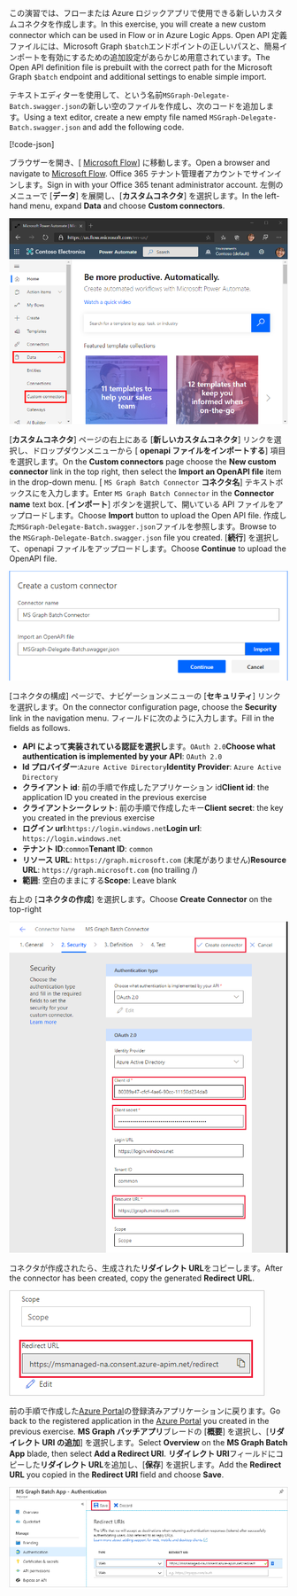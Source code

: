 <!-- markdownlint-disable MD002 MD041 -->

<span data-ttu-id="af7c7-101">この演習では、フローまたは Azure ロジックアプリで使用できる新しいカスタムコネクタを作成します。</span><span class="sxs-lookup"><span data-stu-id="af7c7-101">In this exercise, you will create a new custom connector which can be used in Flow or in Azure Logic Apps.</span></span> <span data-ttu-id="af7c7-102">Open API 定義ファイルには、Microsoft Graph `$batch`エンドポイントの正しいパスと、簡易インポートを有効にするための追加設定があらかじめ用意されています。</span><span class="sxs-lookup"><span data-stu-id="af7c7-102">The Open API definition file is prebuilt with the correct path for the Microsoft Graph `$batch` endpoint and additional settings to enable simple import.</span></span>

<span data-ttu-id="af7c7-103">テキストエディターを使用して、という名前`MSGraph-Delegate-Batch.swagger.json`の新しい空のファイルを作成し、次のコードを追加します。</span><span class="sxs-lookup"><span data-stu-id="af7c7-103">Using a text editor, create a new empty file named `MSGraph-Delegate-Batch.swagger.json` and add the following code.</span></span>

[!code-json[](../LabFiles/MSGraph-Delegate-Batch.swagger.json)]

<span data-ttu-id="af7c7-104">ブラウザーを開き、[ [Microsoft Flow](https://flow.microsoft.com)] に移動します。</span><span class="sxs-lookup"><span data-stu-id="af7c7-104">Open a browser and navigate to [Microsoft Flow](https://flow.microsoft.com).</span></span> <span data-ttu-id="af7c7-105">Office 365 テナント管理者アカウントでサインインします。</span><span class="sxs-lookup"><span data-stu-id="af7c7-105">Sign in with your Office 365 tenant administrator account.</span></span> <span data-ttu-id="af7c7-106">左側のメニューで [**データ**] を展開し、[**カスタムコネクタ**] を選択します。</span><span class="sxs-lookup"><span data-stu-id="af7c7-106">In the left-hand menu, expand **Data** and choose **Custom connectors**.</span></span>

![Microsoft Flow のカスタムコネクタメニュー項目のスクリーンショット](./images/flow-conn1.png)

<span data-ttu-id="af7c7-108">[**カスタムコネクタ**] ページの右上にある [**新しいカスタムコネクタ**] リンクを選択し、ドロップダウンメニューから [ **openapi ファイルをインポートする**] 項目を選択します。</span><span class="sxs-lookup"><span data-stu-id="af7c7-108">On the **Custom connectors** page choose the **New custom connector** link in the top right, then select the **Import an OpenAPI file** item in the drop-down menu.</span></span> <span data-ttu-id="af7c7-109">[ `MS Graph Batch Connector` **コネクタ名**] テキストボックスにを入力します。</span><span class="sxs-lookup"><span data-stu-id="af7c7-109">Enter `MS Graph Batch Connector` in the **Connector name** text box.</span></span> <span data-ttu-id="af7c7-110">[**インポート**] ボタンを選択して、開いている API ファイルをアップロードします。</span><span class="sxs-lookup"><span data-stu-id="af7c7-110">Choose **Import** button to upload the Open API file.</span></span> <span data-ttu-id="af7c7-111">作成した`MSGraph-Delegate-Batch.swagger.json`ファイルを参照します。</span><span class="sxs-lookup"><span data-stu-id="af7c7-111">Browse to the `MSGraph-Delegate-Batch.swagger.json` file you created.</span></span> <span data-ttu-id="af7c7-112">[**続行**] を選択して、openapi ファイルをアップロードします。</span><span class="sxs-lookup"><span data-stu-id="af7c7-112">Choose **Continue** to upload the OpenAPI file.</span></span>

 ![[カスタムコネクタの作成] ダイアログのスクリーンショット](./images/flow-conn3.png)

<span data-ttu-id="af7c7-114">[コネクタの構成] ページで、ナビゲーションメニューの [**セキュリティ**] リンクを選択します。</span><span class="sxs-lookup"><span data-stu-id="af7c7-114">On the connector configuration page, choose the **Security** link in the navigation menu.</span></span> <span data-ttu-id="af7c7-115">フィールドに次のように入力します。</span><span class="sxs-lookup"><span data-stu-id="af7c7-115">Fill in the fields as follows.</span></span>

- <span data-ttu-id="af7c7-116">**API によって実装されている認証を選択し**ます。`OAuth 2.0`</span><span class="sxs-lookup"><span data-stu-id="af7c7-116">**Choose what authentication is implemented by your API**: `OAuth 2.0`</span></span>
- <span data-ttu-id="af7c7-117">**Id プロバイダー**:`Azure Active Directory`</span><span class="sxs-lookup"><span data-stu-id="af7c7-117">**Identity Provider**: `Azure Active Directory`</span></span>
- <span data-ttu-id="af7c7-118">**クライアント id**: 前の手順で作成したアプリケーション id</span><span class="sxs-lookup"><span data-stu-id="af7c7-118">**Client id**: the application ID you created in the previous exercise</span></span>
- <span data-ttu-id="af7c7-119">**クライアントシークレット**: 前の手順で作成したキー</span><span class="sxs-lookup"><span data-stu-id="af7c7-119">**Client secret**: the key you created in the previous exercise</span></span>
- <span data-ttu-id="af7c7-120">**ログイン url**:`https://login.windows.net`</span><span class="sxs-lookup"><span data-stu-id="af7c7-120">**Login url**: `https://login.windows.net`</span></span>
- <span data-ttu-id="af7c7-121">**テナント ID**:`common`</span><span class="sxs-lookup"><span data-stu-id="af7c7-121">**Tenant ID**: `common`</span></span>
- <span data-ttu-id="af7c7-122">**リソース URL**: `https://graph.microsoft.com` (末尾がありません)</span><span class="sxs-lookup"><span data-stu-id="af7c7-122">**Resource URL**: `https://graph.microsoft.com` (no trailing /)</span></span>
- <span data-ttu-id="af7c7-123">**範囲**: 空白のままにする</span><span class="sxs-lookup"><span data-stu-id="af7c7-123">**Scope**: Leave blank</span></span>

<span data-ttu-id="af7c7-124">右上の [**コネクタの作成**] を選択します。</span><span class="sxs-lookup"><span data-stu-id="af7c7-124">Choose **Create Connector** on the top-right</span></span>

![コネクタ構成の [セキュリティ] タブのスクリーンショット](./images/flow-conn4.png)

<span data-ttu-id="af7c7-126">コネクタが作成されたら、生成された**リダイレクト URL**をコピーします。</span><span class="sxs-lookup"><span data-stu-id="af7c7-126">After the connector has been created, copy the generated **Redirect URL**.</span></span>

![生成されたリダイレクト URL のスクリーンショット](./images/flow-conn5.png)

<span data-ttu-id="af7c7-128">前の手順で作成した[Azure Portal](https://aad.portal.azure.com)の登録済みアプリケーションに戻ります。</span><span class="sxs-lookup"><span data-stu-id="af7c7-128">Go back to the registered application in the [Azure Portal](https://aad.portal.azure.com) you created in the previous exercise.</span></span> <span data-ttu-id="af7c7-129">**MS Graph バッチアプリ**ブレードの [**概要**] を選択し、[**リダイレクト URI の追加**] を選択します。</span><span class="sxs-lookup"><span data-stu-id="af7c7-129">Select **Overview** on the **MS Graph Batch App** blade, then select **Add a Redirect URI**.</span></span> <span data-ttu-id="af7c7-130">**リダイレクト URI**フィールドにコピーした**リダイレクト URL**を追加し、[**保存**] を選択します。</span><span class="sxs-lookup"><span data-stu-id="af7c7-130">Add the **Redirect URL** you copied in the **Redirect URI** field and choose **Save**.</span></span>

![Azure portal の応答 Url ブレードのスクリーンショット](./images/flow-conn-preview6.png)
